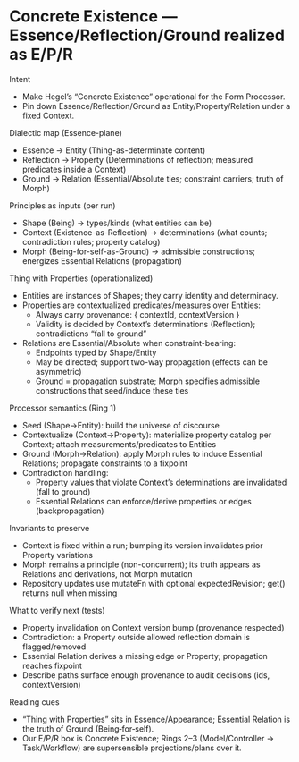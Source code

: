 # Concrete Existence — Essence/Reflection/Ground realized as E/P/R

Intent
- Make Hegel’s “Concrete Existence” operational for the Form Processor.
- Pin down Essence/Reflection/Ground as Entity/Property/Relation under a fixed Context.

Dialectic map (Essence-plane)
- Essence → Entity (Thing-as-determinate content)
- Reflection → Property (Determinations of reflection; measured predicates inside a Context)
- Ground → Relation (Essential/Absolute ties; constraint carriers; truth of Morph)

Principles as inputs (per run)
- Shape (Being) → types/kinds (what entities can be)
- Context (Existence-as-Reflection) → determinations (what counts; contradiction rules; property catalog)
- Morph (Being-for-self-as-Ground) → admissible constructions; energizes Essential Relations (propagation)

Thing with Properties (operationalized)
- Entities are instances of Shapes; they carry identity and determinacy.
- Properties are contextualized predicates/measures over Entities:
  - Always carry provenance: { contextId, contextVersion }
  - Validity is decided by Context’s determinations (Reflection); contradictions “fall to ground”
- Relations are Essential/Absolute when constraint-bearing:
  - Endpoints typed by Shape/Entity
  - May be directed; support two-way propagation (effects can be asymmetric)
  - Ground = propagation substrate; Morph specifies admissible constructions that seed/induce these ties

Processor semantics (Ring 1)
- Seed (Shape→Entity): build the universe of discourse
- Contextualize (Context→Property): materialize property catalog per Context; attach measurements/predicates to Entities
- Ground (Morph→Relation): apply Morph rules to induce Essential Relations; propagate constraints to a fixpoint
- Contradiction handling:
  - Property values that violate Context’s determinations are invalidated (fall to ground)
  - Essential Relations can enforce/derive properties or edges (backpropagation)

Invariants to preserve
- Context is fixed within a run; bumping its version invalidates prior Property variations
- Morph remains a principle (non-concurrent); its truth appears as Relations and derivations, not Morph mutation
- Repository updates use mutateFn with optional expectedRevision; get() returns null when missing

What to verify next (tests)
- Property invalidation on Context version bump (provenance respected)
- Contradiction: a Property outside allowed reflection domain is flagged/removed
- Essential Relation derives a missing edge or Property; propagation reaches fixpoint
- Describe paths surface enough provenance to audit decisions (ids, contextVersion)

Reading cues
- “Thing with Properties” sits in Essence/Appearance; Essential Relation is the truth of Ground (Being‑for‑self).
- Our E/P/R box is Concrete Existence; Rings 2–3 (Model/Controller → Task/Workflow) are supersensible projections/plans over it.
